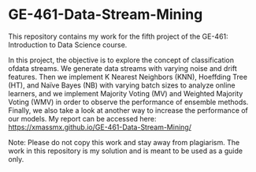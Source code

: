 # GE-461-Data-Stream-Mining


This repository contains my work for the fifth project of the GE-461: Introduction to Data Science course. 

In  this  project,  the  objective  is  to explore  the  concept  of  classification ofdata  streams.
We generate data  streams  with  varying  noise  and  drift  features.
Then  we  implement K  Nearest Neighbors  (KNN), Hoeffding  Tree  (HT),  and  Naïve  Bayes  (NB)  with  varying  batch  sizes  to analyze  online  learners, and  we  implement  Majority  Voting  (MV)  and  Weighted  Majority Voting (WMV) in order to observe the performance of ensemble methods.
Finally, we also take a look at another way to increase the performance of our models. 
My report can be accessed here: https://xmassmx.github.io/GE-461-Data-Stream-Mining/

Note: Please do not copy this work and stay away from plagiarism. The work in this repository is my solution and is meant to be used as a guide only.

